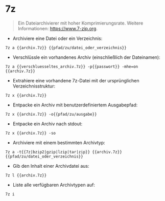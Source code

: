 # 7z

> Ein Dateiarchivierer mit hoher Komprimierungsrate.
> Weitere Informationen: <https://www.7-zip.org>.

- Archiviere eine Datei oder ein Verzeichnis:

`7z a {{archiv.7z}} {{pfad/zu/datei_oder_verzeichnis}}`

- Verschlüssle ein vorhandenes Archiv (einschließlich der Dateinamen):

`7z a {{verschluesseltes_archiv.7z}} -p{{passwort}} -mhe=on {{archiv.7z}}`

- Extrahiere eine vorhandene 7z-Datei mit der ursprünglichen Verzeichnisstruktur:

`7z x {{archiv.7z}}`

- Entpacke ein Archiv mit benutzerdefiniertem Ausgabepfad:

`7z x {{archiv.7z}} -o{{pfad/zu/ausgabe}}`

- Entpacke ein Archiv nach stdout:

`7z x {{archiv.7z}} -so`

- Archiviere mit einem bestimmten Archivtyp:

`7z a -t{{7z|bzip2|gzip|lzip|tar|zip}} {{archiv.7z}} {{pfad/zu/datei_oder_verzeichnis}}`

- Gib den Inhalt einer Archivdatei aus:

`7z l {{archiv.7z}}`

- Liste alle verfügbaren Archivtypen auf:

`7z i`
